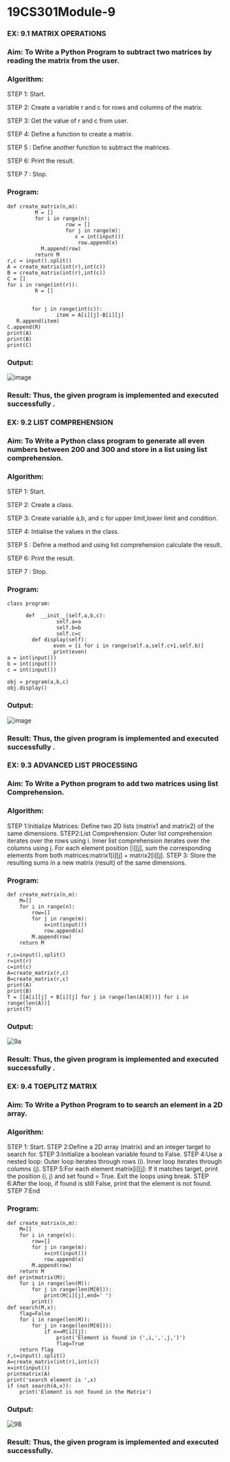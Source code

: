 # 19CS301Module-9
### EX: 9.1                                            MATRIX OPERATIONS
### Aim: To Write a Python Program to subtract two matrices by reading the matrix from the user.
### Algorithm:

STEP 1: Start.

STEP 2: Create a variable r and c for rows and columns of the matrix.

STEP 3: Get the value of r and c from user.

STEP 4: Define a function to create a matrix.

STEP 5 : Define another function to subtract the matrices.

STEP 6: Print the result.

STEP 7 : Stop.
### Program:
```
def create_matrix(n,m):
         M = []
         for i in range(n):
                   row = []
                   for j in range(m):
                      x = int(input())
                       row.append(x)
           M.append(row)
         return M
r,c = input().split()
A = create_matrix(int(r),int(c))
B = create_matrix(int(r),int(c))
C = []
for i in range(int(r)):
         R = []
 

        for j in range(int(c)):
                item = A[i][j]-B[i][j]
   R.append(item)
C.append(R)
print(A)
print(B)
print(C)
```
### Output:
![image](https://github.com/user-attachments/assets/b1125b13-d26e-4404-acce-7dd2c1d2011c)

### Result: Thus, the given program is implemented and executed successfully .

### EX: 9.2 LIST COMPREHENSION
### Aim: To Write a Python class program to generate all even numbers between 200 and 300 and store in a list using list comprehension.
### Algorithm:
STEP 1: Start.

STEP 2: Create a class.

STEP 3: Create variable a,b, and c for upper limit,lower limit and condition.

STEP 4: Intialise the values in the class.

STEP 5 : Define a method and using list comprehension calculate the result.

STEP 6: Print the result.

STEP 7 : Stop.

### Program:
```
class program:

      def  __init__(self,a,b,c):
                self.a=a
                self.b=b
                self.c=c
        def display(self):
               even = [i for i in range(self.a,self.c+1,self.b)]
               print(even)
a = int(input())
b = int(input())
c = int(input())

obj = program(a,b,c)
obj.display()
```
### Output:
 ![image](https://github.com/user-attachments/assets/a9707d46-2d47-4472-a6b3-b407a6f6ef71)

### Result: Thus, the given program is implemented and executed successfully .

### EX: 9.3 ADVANCED LIST PROCESSING
### Aim: To Write a Python program to add two matrices using list Comprehension.

### Algorithm:

STEP 1:Initialize Matrices: Define two 2D lists (matrix1 and matrix2) of the same dimensions.
STEP2:List Comprehension:
         Outer list comprehension iterates over the rows using i.
         Inner list comprehension iterates over the columns using j.
         For each element position [i][j], sum the corresponding elements from both                    matrices:matrix1[i][j] + matrix2[i][j].
STEP 3: Store the resulting sums in a new matrix (result) of the same dimensions.

### Program:
```
def create_matrix(n,m):
    M=[]
    for i in range(n):
        row=[]
        for j in range(m):
            x=int(input())
            row.append(x)
        M.append(row)
    return M 
    
r,c=input().split()
r=int(r)
c=int(c)
A=create_matrix(r,c)
B=create_matrix(r,c)
print(A)
print(B)
T = [[A[i][j] + B[i][j] for j in range(len(A[0]))] for i in range(len(A))]
print(T)

```
### Output:

![9a](https://github.com/user-attachments/assets/a9b9ba8f-c420-4a19-8ee0-81e144c8b00a)

### Result: Thus, the given program is implemented and executed successfully .
 


### EX: 9.4       TOEPLITZ MATRIX
### Aim: To Write a Python Program to to search an element in a 2D array.


### Algorithm:
STEP 1: Start.
STEP 2:Define a 2D array (matrix) and an integer target to search for.
STEP 3:Initialize a boolean variable found to False.
STEP 4:Use a nested loop:
         Outer loop iterates through rows (i).
         Inner loop iterates through columns (j).
STEP 5:For each element matrix[i][j]:
         If it matches target, print the position (i, j) and set found = True.
         Exit the loops using break.
STEP 6:After the loop, if found is still False, print that the element is not found.
STEP 7:End


### Program:
```
def create_matrix(n,m):
    M=[]
    for i in range(n):
        row=[]
        for j in range(m):
            x=int(input())
            row.append(x)
        M.append(row)
    return M
def printmatrix(M):
    for i in range(len(M)):
        for j in range(len(M[0])):
            print(M[i][j],end=' ')
        print()
def search(M,x):
    flag=False
    for i in range(len(M)):
        for j in range(len(M[0])):
            if x==M[i][j]:
                print('Element is found in (',i,',',j,')')
                flag=True
    return flag
r,c=input().split()
A=create_matrix(int(r),int(c))
x=int(input())
printmatrix(A)
print('search element is ',x)
if (not search(A,x)):
    print('Element is not found in the Matrix')
```
### Output:


![9B](https://github.com/user-attachments/assets/0c3e2e0e-e528-4190-986e-a5d952dbad4d)

### Result: Thus, the given program is implemented and executed successfully.
 

